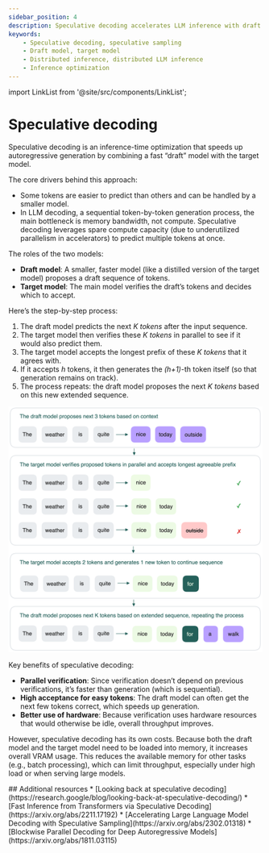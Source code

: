 ```yaml
---
sidebar_position: 4
description: Speculative decoding accelerates LLM inference with draft model predictions verified by the target model.
keywords:
    - Speculative decoding, speculative sampling
    - Draft model, target model
    - Distributed inference, distributed LLM inference
    - Inference optimization
---
```


import LinkList from '@site/src/components/LinkList';

# Speculative decoding

Speculative decoding is an inference-time optimization that speeds up autoregressive generation by combining a fast “draft” model with the target model.

The core drivers behind this approach:

- Some tokens are easier to predict than others and can be handled by a smaller model.
- In LLM decoding, a sequential token-by-token generation process, the main bottleneck is memory bandwidth, not compute. Speculative decoding leverages spare compute capacity (due to underutilized parallelism in accelerators) to predict multiple tokens at once.

The roles of the two models:

- **Draft model**: A smaller, faster model (like a distilled version of the target model) proposes a draft sequence of tokens.
- **Target model**: The main model verifies the draft’s tokens and decides which to accept.

Here’s the step-by-step process:

1. The draft model predicts the next *K tokens* after the input sequence.
2. The target model then verifies these *K tokens* in parallel to see if it would also predict them.
3. The target model accepts the longest prefix of these *K tokens* that it agrees with.
4. If it accepts *h* tokens, it then generates the *(h+1)*-th token itself (so that generation remains on track).
5. The process repeats: the draft model proposes the next *K tokens* based on this new extended sequence.
    
![spec-decoding.png](./img/spec-decoding.png)
    
Key benefits of speculative decoding:

- **Parallel verification**: Since verification doesn’t depend on previous verifications, it’s faster than generation (which is sequential).
- **High acceptance for easy tokens**: The draft model can often get the next few tokens correct, which speeds up generation.
- **Better use of hardware**: Because verification uses hardware resources that would otherwise be idle, overall throughput improves.

However, speculative decoding has its own costs. Because both the draft model and the target model need to be loaded into memory, it increases overall VRAM usage. This reduces the available memory for other tasks (e.g., batch processing), which can limit throughput, especially under high load or when serving large models.

<LinkList>
  ## Additional resources
  * [Looking back at speculative decoding](https://research.google/blog/looking-back-at-speculative-decoding/)
  * [Fast Inference from Transformers via Speculative Decoding](https://arxiv.org/abs/2211.17192)
  * [Accelerating Large Language Model Decoding with Speculative Sampling](https://arxiv.org/abs/2302.01318)
  * [Blockwise Parallel Decoding for Deep Autoregressive Models](https://arxiv.org/abs/1811.03115)
</LinkList>